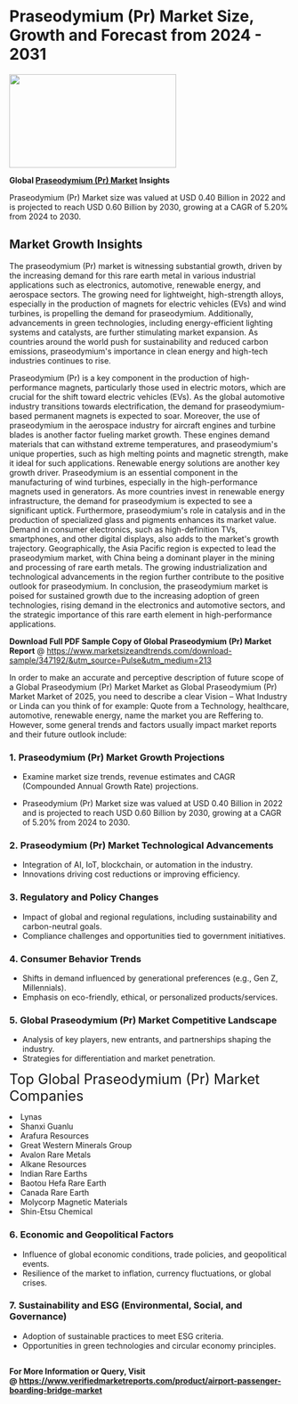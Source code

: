 <H1>Praseodymium (Pr) Market Size, Growth and Forecast from 2024 - 2031</H1><img class="aligncenter size-medium wp-image-584254" src="https://thirdeyenews.in/wp-content/uploads/2024/09/Global-Market-Research-300x168.jpeg" alt="" width="300" height="168" /><p><strong>Global&nbsp;<a href="https://www.marketsizeandtrends.com/download-sample/347192/&amp;utm_source=Pulse&amp;utm_medium=213">Praseodymium (Pr) Market</a> Insights</strong></p><p>Praseodymium (Pr) Market size was valued at USD 0.40 Billion in 2022 and is projected to reach USD 0.60 Billion by 2030, growing at a CAGR of 5.20% from 2024 to 2030.</p><p><h2>Market Growth Insights</h2> <p>The praseodymium (Pr) market is witnessing substantial growth, driven by the increasing demand for this rare earth metal in various industrial applications such as electronics, automotive, renewable energy, and aerospace sectors. The growing need for lightweight, high-strength alloys, especially in the production of magnets for electric vehicles (EVs) and wind turbines, is propelling the demand for praseodymium. Additionally, advancements in green technologies, including energy-efficient lighting systems and catalysts, are further stimulating market expansion. As countries around the world push for sustainability and reduced carbon emissions, praseodymium's importance in clean energy and high-tech industries continues to rise. </p> <p>Praseodymium (Pr) is a key component in the production of high-performance magnets, particularly those used in electric motors, which are crucial for the shift toward electric vehicles (EVs). As the global automotive industry transitions towards electrification, the demand for praseodymium-based permanent magnets is expected to soar. Moreover, the use of praseodymium in the aerospace industry for aircraft engines and turbine blades is another factor fueling market growth. These engines demand materials that can withstand extreme temperatures, and praseodymium's unique properties, such as high melting points and magnetic strength, make it ideal for such applications. Renewable energy solutions are another key growth driver. Praseodymium is an essential component in the manufacturing of wind turbines, especially in the high-performance magnets used in generators. As more countries invest in renewable energy infrastructure, the demand for praseodymium is expected to see a significant uptick. Furthermore, praseodymium's role in catalysis and in the production of specialized glass and pigments enhances its market value. Demand in consumer electronics, such as high-definition TVs, smartphones, and other digital displays, also adds to the market's growth trajectory. Geographically, the Asia Pacific region is expected to lead the praseodymium market, with China being a dominant player in the mining and processing of rare earth metals. The growing industrialization and technological advancements in the region further contribute to the positive outlook for praseodymium. In conclusion, the praseodymium market is poised for sustained growth due to the increasing adoption of green technologies, rising demand in the electronics and automotive sectors, and the strategic importance of this rare earth element in high-performance applications. </p><p><span class=""><strong>Download Full PDF Sample Copy of Global Praseodymium (Pr) Market Report</strong> @ <a href="https://www.marketsizeandtrends.com/download-sample/347192/&amp;utm_source=Pulse&amp;utm_medium=213" target="_blank">https://www.marketsizeandtrends.com/download-sample/347192/&amp;utm_source=Pulse&amp;utm_medium=213</a></span></p><p>In order to make an accurate and perceptive description of future scope of a Global&nbsp;Praseodymium (Pr) Market Market as Global&nbsp;Praseodymium (Pr) Market Market of 2025, you need to describe a clear Vision &ndash; What Industry or Linda can you think of for example: Quote from a Technology, healthcare, automotive, renewable energy, name the market you are Reffering to. However, some general trends and factors usually impact market reports and their future outlook include:</p><h3>1.&nbsp;<strong>Praseodymium (Pr) Market Growth Projections</strong></h3><ul><li>Examine market size trends, revenue estimates and CAGR (Compounded Annual Growth Rate) projections.</li><li><p>Praseodymium (Pr) Market size was valued at USD 0.40 Billion in 2022 and is projected to reach USD 0.60 Billion by 2030, growing at a CAGR of 5.20% from 2024 to 2030.</p></li></ul><h3>2.&nbsp;<strong>Praseodymium (Pr) Market Technological Advancements</strong></h3><ul><li>Integration of AI, IoT, blockchain, or automation in the industry.</li><li>Innovations driving cost reductions or improving efficiency.</li></ul><h3>3.&nbsp;<strong>Regulatory and Policy Changes</strong></h3><ul><li>Impact of global and regional regulations, including sustainability and carbon-neutral goals.</li><li>Compliance challenges and opportunities tied to government initiatives.</li></ul><h3>4.&nbsp;<strong>Consumer Behavior Trends</strong></h3><ul><li>Shifts in demand influenced by generational preferences (e.g., Gen Z, Millennials).</li><li>Emphasis on eco-friendly, ethical, or personalized products/services.</li></ul><h3>5.&nbsp;<strong>Global Praseodymium (Pr) Market Competitive Landscape</strong></h3><ul><li>Analysis of key players, new entrants, and partnerships shaping the industry.</li><li>Strategies for differentiation and market penetration.</li></ul><p data-pm-slice="1 1 []"><span style="color: inherit; font-family: inherit; font-size: 25px;">Top Global Praseodymium (Pr) Market Companies</span></p><div class="" data-test-id=""><p><li>Lynas</li><li> Shanxi Guanlu</li><li> Arafura Resources</li><li> Great Western Minerals Group</li><li> Avalon Rare Metals</li><li> Alkane Resources</li><li> Indian Rare Earths</li><li> Baotou Hefa Rare Earth</li><li> Canada Rare Earth</li><li> Molycorp Magnetic Materials</li><li> Shin-Etsu Chemical</li></p></div><h3>6.&nbsp;<strong>Economic and Geopolitical Factors</strong></h3><ul><li>Influence of global economic conditions, trade policies, and geopolitical events.</li><li>Resilience of the market to inflation, currency fluctuations, or global crises.</li></ul><h3>7.&nbsp;<strong>Sustainability and ESG (Environmental, Social, and Governance)</strong></h3><ul><li>Adoption of sustainable practices to meet ESG criteria.</li><li>Opportunities in green technologies and circular economy principles.</li></ul><h2><strong style="font-size: 14px;">For More Information or Query, Visit @&nbsp;</strong><a style="background-color: #ffffff; font-size: 14px;" href="https://www.marketsizeandtrends.com/report/praseodymium-pr-market/" target="_blank">https://www.verifiedmarketreports.com/product/airport-passenger-boarding-bridge-market</a></h2>
